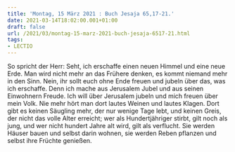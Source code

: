 ```yaml
---
title: 'Montag, 15 März 2021 : Buch Jesaja 65,17-21.'
date: 2021-03-14T18:02:00.001+01:00
draft: false
url: /2021/03/montag-15-marz-2021-buch-jesaja-6517-21.html
tags: 
- LECTIO
---
```


So spricht der Herr: Seht, ich erschaffe einen neuen Himmel und eine neue Erde. Man wird nicht mehr an das Frühere denken, es kommt niemand mehr in den Sinn. Nein, ihr sollt euch ohne Ende freuen und jubeln über das, was ich erschaffe. Denn ich mache aus Jerusalem Jubel und aus seinen Einwohnern Freude. Ich will über Jerusalem jubeln und mich freuen über mein Volk. Nie mehr hört man dort lautes Weinen und lautes Klagen. Dort gibt es keinen Säugling mehr, der nur wenige Tage lebt, und keinen Greis, der nicht das volle Alter erreicht; wer als Hundertjähriger stirbt, gilt noch als jung, und wer nicht hundert Jahre alt wird, gilt als verflucht. Sie werden Häuser bauen und selbst darin wohnen, sie werden Reben pflanzen und selbst ihre Früchte genießen.